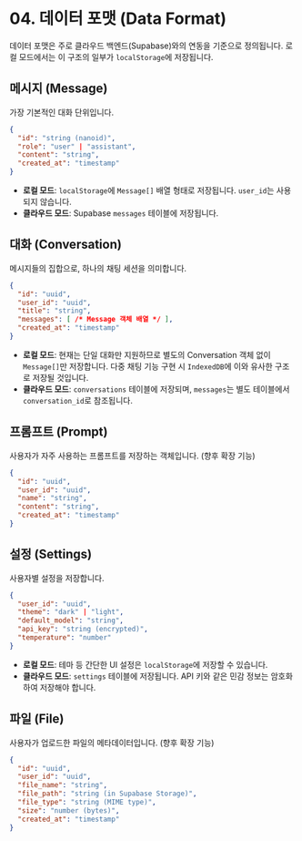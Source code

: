 # 04. 데이터 포맷 (Data Format)

데이터 포맷은 주로 클라우드 백엔드(Supabase)와의 연동을 기준으로 정의됩니다. 로컬 모드에서는 이 구조의 일부가 `localStorage`에 저장됩니다.

## 메시지 (Message)

가장 기본적인 대화 단위입니다.

```json
{
  "id": "string (nanoid)",
  "role": "user" | "assistant",
  "content": "string",
  "created_at": "timestamp"
}
```
*   **로컬 모드**: `localStorage`에 `Message[]` 배열 형태로 저장됩니다. `user_id`는 사용되지 않습니다.
*   **클라우드 모드**: Supabase `messages` 테이블에 저장됩니다.

## 대화 (Conversation)

메시지들의 집합으로, 하나의 채팅 세션을 의미합니다.

```json
{
  "id": "uuid",
  "user_id": "uuid",
  "title": "string",
  "messages": [ /* Message 객체 배열 */ ],
  "created_at": "timestamp"
}
```
*   **로컬 모드**: 현재는 단일 대화만 지원하므로 별도의 Conversation 객체 없이 `Message[]`만 저장합니다. 다중 채팅 기능 구현 시 `IndexedDB`에 이와 유사한 구조로 저장될 것입니다.
*   **클라우드 모드**: `conversations` 테이블에 저장되며, `messages`는 별도 테이블에서 `conversation_id`로 참조됩니다.

## 프롬프트 (Prompt)

사용자가 자주 사용하는 프롬프트를 저장하는 객체입니다. (향후 확장 기능)

```json
{
  "id": "uuid",
  "user_id": "uuid",
  "name": "string",
  "content": "string",
  "created_at": "timestamp"
}
```

## 설정 (Settings)

사용자별 설정을 저장합니다.

```json
{
  "user_id": "uuid",
  "theme": "dark" | "light",
  "default_model": "string",
  "api_key": "string (encrypted)",
  "temperature": "number"
}
```
*   **로컬 모드**: 테마 등 간단한 UI 설정은 `localStorage`에 저장할 수 있습니다.
*   **클라우드 모드**: `settings` 테이블에 저장됩니다. API 키와 같은 민감 정보는 암호화하여 저장해야 합니다.

## 파일 (File)

사용자가 업로드한 파일의 메타데이터입니다. (향후 확장 기능)

```json
{
  "id": "uuid",
  "user_id": "uuid",
  "file_name": "string",
  "file_path": "string (in Supabase Storage)",
  "file_type": "string (MIME type)",
  "size": "number (bytes)",
  "created_at": "timestamp"
}
```
